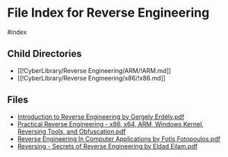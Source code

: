 # File Index for Reverse Engineering
#index

## Child Directories

- [[!CyberLibrary/Reverse Engineering/ARM/!ARM.md]]
- [[!CyberLibrary/Reverse Engineering/x86/!x86.md]]

## Files

- [Introduction to Reverse Engineering by Gergely Erdély.pdf](https://github.com/Grado-en-Gestion-de-la-Ciberseguridad/1-Ciberseguridad/blob/main//%21CyberLibrary/Reverse%20Engineering/Introduction%20to%20Reverse%20Engineering%20by%20Gergely%20Erd%C3%A9ly.pdf)
- [Practical Reverse Engineering - x86, x64, ARM, Windows Kernel, Reversing Tools, and Obfuscation.pdf](https://github.com/Grado-en-Gestion-de-la-Ciberseguridad/1-Ciberseguridad/blob/main//%21CyberLibrary/Reverse%20Engineering/Practical%20Reverse%20Engineering%20-%20x86%2C%20x64%2C%20ARM%2C%20Windows%20Kernel%2C%20Reversing%20Tools%2C%20and%20Obfuscation.pdf)
- [Reverse Engineering In Computer Applications by Fotis Fotopoulos.pdf](https://github.com/Grado-en-Gestion-de-la-Ciberseguridad/1-Ciberseguridad/blob/main//%21CyberLibrary/Reverse%20Engineering/Reverse%20Engineering%20In%20Computer%20Applications%20by%20Fotis%20Fotopoulos.pdf)
- [Reversing - Secrets of Reverse Engineering by Eldad Eilam.pdf](https://github.com/Grado-en-Gestion-de-la-Ciberseguridad/1-Ciberseguridad/blob/main//%21CyberLibrary/Reverse%20Engineering/Reversing%20-%20Secrets%20of%20Reverse%20Engineering%20by%20Eldad%20Eilam.pdf)
